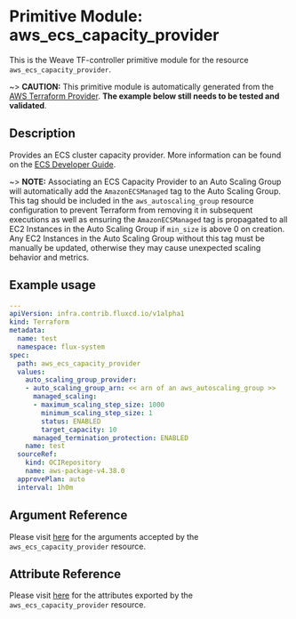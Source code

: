 
# Primitive Module: aws_ecs_capacity_provider

This is the Weave TF-controller primitive module for the resource `aws_ecs_capacity_provider`.

~> **CAUTION:** This primitive module is automatically generated from the [AWS Terraform Provider](https://registry.terraform.io/providers/hashicorp/aws/latest/docs/resources/ecs_capacity_provider). **The example below still needs to be tested and validated**.

## Description

Provides an ECS cluster capacity provider. More information can be found on the [ECS Developer Guide](https://docs.aws.amazon.com/AmazonECS/latest/developerguide/cluster-capacity-providers.html).

~> **NOTE:** Associating an ECS Capacity Provider to an Auto Scaling Group will automatically add the `AmazonECSManaged` tag to the Auto Scaling Group. This tag should be included in the `aws_autoscaling_group` resource configuration to prevent Terraform from removing it in subsequent executions as well as ensuring the `AmazonECSManaged` tag is propagated to all EC2 Instances in the Auto Scaling Group if `min_size` is above 0 on creation. Any EC2 Instances in the Auto Scaling Group without this tag must be manually be updated, otherwise they may cause unexpected scaling behavior and metrics.

## Example usage

```yaml
---
apiVersion: infra.contrib.fluxcd.io/v1alpha1
kind: Terraform
metadata:
  name: test
  namespace: flux-system
spec:
  path: aws_ecs_capacity_provider
  values:
    auto_scaling_group_provider:
    - auto_scaling_group_arn: << arn of an aws_autoscaling_group >>
      managed_scaling:
      - maximum_scaling_step_size: 1000
        minimum_scaling_step_size: 1
        status: ENABLED
        target_capacity: 10
      managed_termination_protection: ENABLED
    name: test
  sourceRef:
    kind: OCIRepository
    name: aws-package-v4.38.0
  approvePlan: auto
  interval: 1h0m
```

## Argument Reference

Please visit [here](https://registry.terraform.io/providers/hashicorp/aws/latest/docs/resources/ecs_capacity_provider#argument-reference) for the arguments accepted by the `aws_ecs_capacity_provider` resource.

## Attribute Reference

Please visit [here](https://registry.terraform.io/providers/hashicorp/aws/latest/docs/resources/ecs_capacity_provider#attributes-reference) for the attributes exported by the `aws_ecs_capacity_provider` resource.
